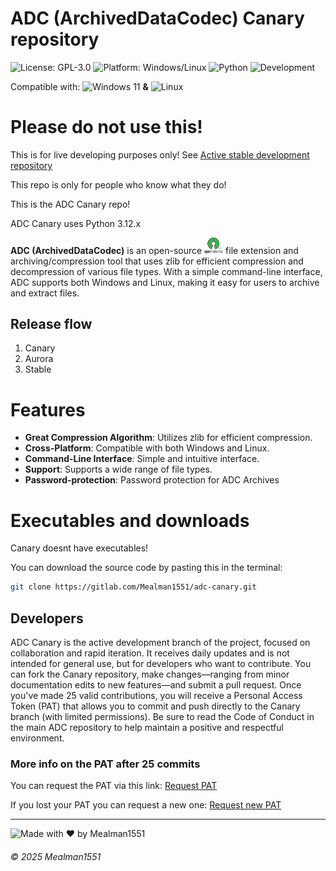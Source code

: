 # ADC (ArchivedDataCodec) Canary repository
![License: GPL-3.0](https://img.shields.io/badge/License-GNU%20GPL--3.0-orange.svg)
![Platform: Windows/Linux](https://img.shields.io/badge/Platform-Windows%20%7C%20Linux-blue.svg)
![Python](https://img.shields.io/badge/Python%203.11/3.12-3776AB?logo=python&logoColor=fff)
![Development](https://img.shields.io/badge/Development-Canary-yellow)


Compatible with: <img src="https://upload.wikimedia.org/wikipedia/commons/8/87/Windows_logo_-_2021.svg" alt="Windows 11" width="15"/> **&** <img src="https://upload.wikimedia.org/wikipedia/commons/3/35/Tux.svg" alt="Linux" width="15"/>

# Please do not use this!
This is for live developing purposes only! See [Active stable development repository](https://github.com/Mealman1551/ADC)

This repo is only for people who know what they do!

This is the ADC Canary repo!

ADC Canary uses Python 3.12.x


**ADC (ArchivedDataCodec)** is an open-source <img src="https://raw.githubusercontent.com/Mealman1551/ADC/362a969f45ab6f17883ec68cb6172dc4ad3ce58b/img/svg/open-source-icn.svg" alt="Open-Source" width="30"/> file extension and archiving/compression tool that uses zlib for efficient compression and decompression of various file types. With a simple command-line interface, ADC supports both Windows and Linux, making it easy for users to archive and extract files.

## Release flow
1. Canary
2. Aurora
3. Stable

# Features

- **Great Compression Algorithm**: Utilizes zlib for efficient compression.
- **Cross-Platform**: Compatible with both Windows and Linux.
- **Command-Line Interface**: Simple and intuitive interface.
- **Support**: Supports a wide range of file types.
- **Password-protection**: Password protection for ADC Archives

# Executables and downloads

Canary doesnt have executables!

You can download the source code by pasting this in the terminal:
```bash
git clone https://gitlab.com/Mealman1551/adc-canary.git
```

## Developers

ADC Canary is the active development branch of the project, focused on collaboration and rapid iteration. 
It receives daily updates and is not intended for general use, but for developers who want to contribute. 
You can fork the Canary repository, make changes—ranging from minor documentation edits to new features—and submit a pull request. 
Once you've made 25 valid contributions, you will receive a Personal Access Token (PAT) that allows you to commit and push directly to the Canary branch (with limited permissions). 
Be sure to read the Code of Conduct in the main ADC repository to help maintain a positive and respectful environment.

### More info on the PAT after 25 commits

You can request the PAT via this link: [Request PAT](https://tally.so/r/wgP5DJ)

If you lost your PAT you can request a new one: [Request new PAT](https://tally.so/r/wMZANk)

---

![Made with ❤️ by Mealman1551](https://img.shields.io/badge/Made%20with%20%E2%9D%A4%EF%B8%8F%20by%20Mealman1551-blue?style=for-the-badge)

###### © 2025 Mealman1551
